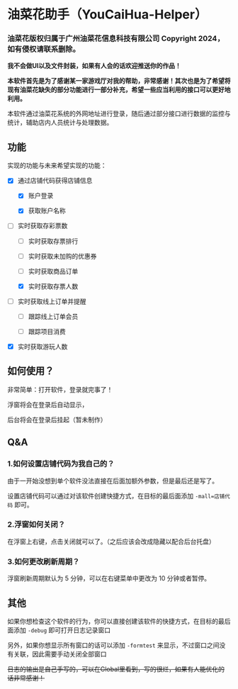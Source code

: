# 油菜花助手（YouCaiHua-Helper）

### **油菜花版权归属于广州油菜花信息科技有限公司 Copyright 2024，如有侵权请联系删除。**

**我不会做UI以及文件封装，如果有人会的话欢迎推送你的作品！**

**本软件首先是为了感谢某一家游戏厅对我的帮助，非常感谢！其次也是为了希望将现有油菜花缺失的部分功能进行一部分补充，希望一些应当利用的接口可以更好地利用。**

本软件通过油菜花系统的外网地址进行登录，随后通过部分接口进行数据的监控与统计，辅助店内人员统计与处理数据。

## 功能

实现的功能与未来希望实现的功能：

- [x] 通过店铺代码获得店铺信息

  - [x] 账户登录

  - [x] 获取账户名称

- [ ] 实时获取存彩票数

  - [ ] 实时获取存票排行

  - [ ] 实时获取未加购的优惠券

  - [ ] 实时获取商品订单

  - [x] 实时获取存票人数

- [ ] 实时获取线上订单并提醒

  - [ ] 跟踪线上订单会员

  - [ ] 跟踪项目消费

- [x] 实时获取游玩人数

## 如何使用？

非常简单：打开软件，登录就完事了！

浮窗将会在登录后自动显示，

后台将会在登录后挂起（暂未制作）

## Q&A

### 1.如何设置店铺代码为我自己的？

由于一开始没想到单个软件没法直接在后面加额外参数，但是最后还是写了。

设置店铺代码可以通过对该软件创建快捷方式，在目标的最后面添加 `-mall=店铺代码` 即可。

### 2.浮窗如何关闭？

在浮窗上右键，点击关闭就可以了。（之后应该会改成隐藏以配合后台托盘）

### 3.如何更改刷新周期？

浮窗刷新周期默认为 5 分钟，可以在右键菜单中更改为 10 分钟或者暂停。

## 其他

如果你想检查这个软件的行为，你可以直接创建该软件的快捷方式，在目标的最后面添加 `-debug` 即可打开日志记录窗口

另外，如果你想显示所有窗口的话可以添加 `-formtest` 来显示，不过窗口之间没有关联，因此需要手动关闭全部窗口

~~日志的输出是自己手写的，可以在Global里看到，写的很烂，如果有人能优化的话非常感谢！~~




